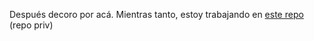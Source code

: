 Después decoro por acá.
Mientras tanto, estoy trabajando en [este repo](https://github.com/sfonzo96/php-monitor) (repo priv)
